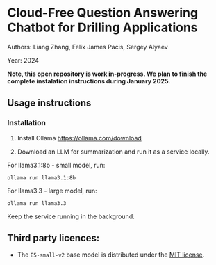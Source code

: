 # Cloud-Free Question Answering Chatbot for Drilling Applications 

Authors: Liang Zhang, Felix James Pacis, Sergey Alyaev

Year: 2024

**Note, this open repository is work in-progress. We plan to finish the complete instalation instructions during January 2025.**

## Usage instructions

### Installation

1. Install Ollama https://ollama.com/download

2. Download an LLM for summarization and run it as a service locally.

For llama3.1:8b - small model, run:

```
ollama run llama3.1:8b
```

For llama3.3 - large model, run:
```
ollama run llama3.3
```

Keep the service running in the background.


## Third party licences:
* The `E5-small-v2` base model is distributed under the [MIT license](https://choosealicense.com/licenses/mit/).
